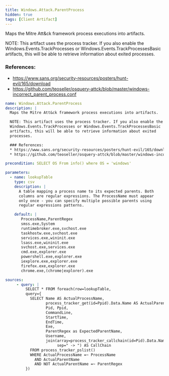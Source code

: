 ```yaml
---
title: Windows.Attack.ParentProcess
hidden: true
tags: [Client Artifact]
---
```


Maps the Mitre Att&ck framework process executions into artifacts.

NOTE: This artifact uses the process tracker. If you also enable the
Windows.Events.TrackProcesses or Windows.Events.TrackProcessesBasic
artifacts, this will be able to retrieve information about exited
processes.

### References:
* https://www.sans.org/security-resources/posters/hunt-evil/165/download
* https://github.com/teoseller/osquery-attck/blob/master/windows-incorrect_parent_process.conf


```yaml
name: Windows.Attack.ParentProcess
description: |
  Maps the Mitre Att&ck framework process executions into artifacts.

  NOTE: This artifact uses the process tracker. If you also enable the
  Windows.Events.TrackProcesses or Windows.Events.TrackProcessesBasic
  artifacts, this will be able to retrieve information about exited
  processes.

  ### References:
  * https://www.sans.org/security-resources/posters/hunt-evil/165/download
  * https://github.com/teoseller/osquery-attck/blob/master/windows-incorrect_parent_process.conf

precondition: SELECT OS From info() where OS = 'windows'

parameters:
  - name: lookupTable
    type: csv
    description: |
      A table mapping a process name to its expected parents. Both
      columns are regular expressions. The ProcessName must appear
      only once - you can specify multiple possible parents using
      regular expressions patterns.

    default: |
       ProcessName,ParentRegex
       smss.exe,System
       runtimebroker.exe,svchost.exe
       taskhostw.exe,svchost.exe
       services.exe,wininit.exe
       lsass.exe,wininit.exe
       svchost.exe,services.exe
       cmd.exe,explorer.exe
       powershell.exe,explorer.exe
       iexplore.exe,explorer.exe
       firefox.exe,explorer.exe
       chrome.exe,(chrome|explorer).exe

sources:
     - query: |
         SELECT * FROM foreach(row=lookupTable,
         query={
           SELECT Name AS ActualProcessName,
                  process_tracker_get(id=Ppid).Data.Name AS ActualParentName,
                  Pid, Ppid,
                  CommandLine,
                  StartTime,
                  EndTime,
                  Exe,
                  ParentRegex as ExpectedParentName,
                  Username,
                  join(array=process_tracker_callchain(id=Pid).Data.Name,
                       sep=" -> ") AS CallChain
           FROM process_tracker_pslist()
           WHERE ActualProcessName =~ ProcessName
             AND ActualParentName
             AND NOT ActualParentName =~ ParentRegex
         })

```
